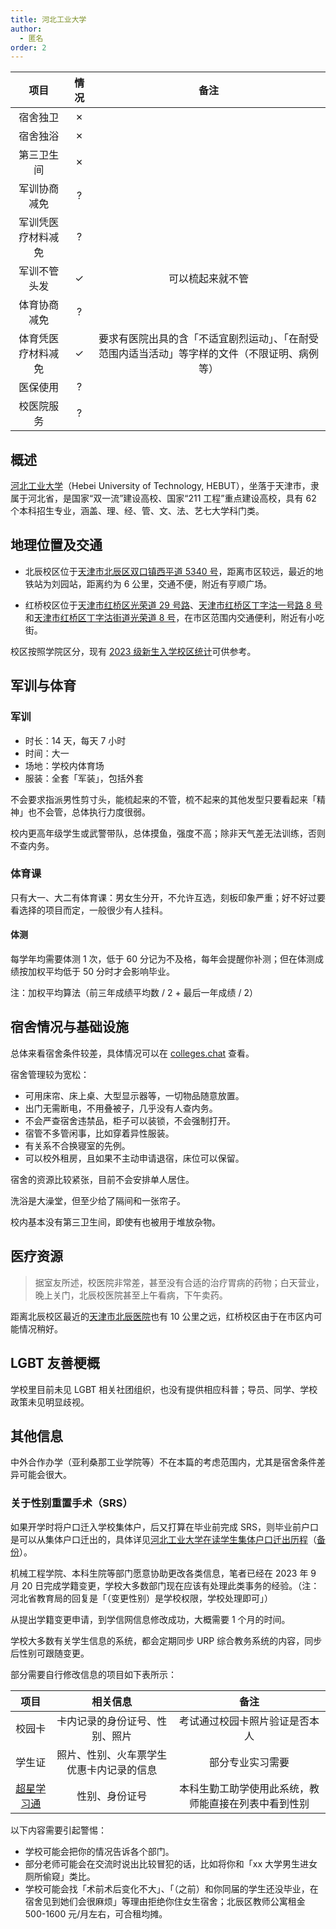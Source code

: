 ```yaml
---
title: 河北工业大学
author:
  - 匿名
order: 2
---
```


|        项目        | 情况 |     备注     |
| :----------------: | :--: | :----------: |
|      宿舍独卫      |  ✗   |              |
|      宿舍独浴      |  ✗   |              |
|     第三卫生间     |  ✗   |              |
|    军训协商减免    |  ?   |              |
| 军训凭医疗材料减免 |  ?   |              |
|    军训不管头发    |  ✓   | 可以梳起来就不管 |
|    体育协商减免    |  ?   |              |
| 体育凭医疗材料减免 |  ✓   | 要求有医院出具的含「不适宜剧烈运动」、「在耐受范围内适当活动」等字样的文件（不限证明、病例等） |
|      医保使用      |  ?   |              |
|     校医院服务     |  ?   |              |

## 概述

[河北工业大学](https://www.hebut.edu.cn)（Hebei University of Technology, HEBUT），坐落于天津市，隶属于河北省，是国家“双一流”建设高校、国家“211 工程”重点建设高校，具有 62 个本科招生专业，涵盖、理、经、管、文、法、艺七大学科门类。

## 地理位置及交通

- 北辰校区位于[天津市北辰区双口镇西平道 5340 号](https://amap.com/place/B0FFFGN14S)，距离市区较远，最近的地铁站为刘园站，距离约为 6 公里，交通不便，附近有亨顺广场。

- 红桥校区位于[天津市红桥区光荣道 29 号路](https://amap.com/place/B00160D988)、[天津市红桥区丁字沽一号路 8 号](https://amap.com/place/B00160DT1C)和[天津市红桥区丁字沽街道光荣道 8 号](https://amap.com/place/B001606N4I)，在市区范围内交通便利，附近有小吃街。

校区按照学院区分，现有 [2023 级新生入学校区统计](https://zs.hebut.edu.cn/2023-07-31/195.html)可供参考。

## 军训与体育

<!--  TODO
      军训能否免训或半训
      体育课能否申请降低标准
      体测如何免测
-->

### 军训

- 时长：14 天，每天 7 小时
- 时间：大一
- 场地：学校内体育场
- 服装：全套「军装」，包括外套

不会要求指派男性剪寸头，能梳起来的不管，梳不起来的其他发型只要看起来「精神」也不会管，总体执行力度很弱。

校内更高年级学生或武警带队，总体摸鱼，强度不高；除非天气差无法训练，否则不查内务。

### 体育课

只有大一、大二有体育课：男女生分开，不允许互选，刻板印象严重；好不好过要看选择的项目而定，一般很少有人挂科。

#### 体测

每学年均需要体测 1 次，低于 60 分记为不及格，每年会提醒你补测；但在体测成绩按加权平均低于 50 分时才会影响毕业。

注：加权平均算法（前三年成绩平均数 / 2 + 最后一年成绩 / 2）

## 宿舍情况与基础设施

总体来看宿舍条件较差，具体情况可以在 [colleges.chat](https://colleges.chat/universities/he-bei-gong-ye-da-xue) 查看。

宿舍管理较为宽松：
- 可用床帘、床上桌、大型显示器等，一切物品随意放置。
- 出门无需断电，不用叠被子，几乎没有人查内务。
- 不会严查宿舍违禁品，柜子可以装锁，不会强制打开。
- 宿管不多管闲事，比如穿着异性服装。
- 有关系不合换寝室的先例。
- 可以校外租房，且如果不主动申请退宿，床位可以保留。

宿舍的资源比较紧张，目前不会安排单人居住。

洗浴是大澡堂，但至少给了隔间和一张帘子。

校内基本没有第三卫生间，即使有也被用于堆放杂物。

## 医疗资源

<!--  TODO
      校医院能否开具激素检查
      能否公费或医保购买 HRT药物
      校外的医院能否进行检查与开具药物，能否回校报销，报销是否方便
-->

> 据室友所述，校医院非常差，甚至没有合适的治疗胃病的药物；白天营业，晚上关门，北辰校医院甚至上午看病，下午卖药。

距离北辰校区最近的[天津市北辰医院](https://amap.com/place/B001604CE4)也有 10 公里之远，红桥校区由于在市区内可能情况稍好。

## LGBT 友善梗概

学校里目前未见 LGBT 相关社团组织，也没有提供相应科普；导员、同学、学校政策未见明显歧视。

<!--
    ### 跨性别分布情况

    ::: info
    对于该校现存跨性别数量不需要特别指出（考虑到时效性问题）
    :::

    正文部分

    ### 院系探路

    ::: info
    由于不同院系之间可能差异较大，所以可以在这里写下你所在的院系氛围如何，院系老师、同学是否跨性别友善等等。
    :::

    正文部分
-->

## 其他信息

中外合作办学（亚利桑那工业学院等）不在本篇的考虑范围内，尤其是宿舍条件差异可能会很大。

### 关于性别重置手术（SRS）

如果开学时将户口迁入学校集体户，后又打算在毕业前完成 SRS，则毕业前户口是可以从集体户口迁出的，具体详见[河北工业大学在读学生集体户口迁出历程](https://limee233.github.io/archived/jitihukou-move-out/)（[备份](https://web.archive.org/web/20240505121213/https://limee233.github.io/archived/jitihukou-move-out/)）。

机械工程学院、本科生院等部门愿意协助更改各类信息，笔者已经在 2023 年 9 月 20 日完成学籍变更，学校大多数部门现在应该有处理此类事务的经验。（注：河北省教育局的回复是「（变更性别）是学校权限，学校处理即可」）

从提出学籍变更申请，到学信网信息修改成功，大概需要 1 个月的时间。

学校大多数有关学生信息的系统，都会定期同步 URP 综合教务系统的内容，同步后性别可跟随变更。

部分需要自行修改信息的项目如下表所示：

|项目|相关信息|备注|
| :--: | :--: | :--: |
|校园卡|卡内记录的身份证号、性别、照片|考试通过校园卡照片验证是否本人|
|学生证|照片、性别、火车票学生优惠卡内记录的信息|部分专业实习需要|
|[超星学习通](https://hgd.qmx.chaoxing.com/)|性别、身份证号|本科生勤工助学使用此系统，教师能直接在列表中看到性别|

以下内容需要引起警惕：
- 学校可能会把你的情况告诉各个部门。
- 部分老师可能会在交流时说出比较冒犯的话，比如将你和「xx 大学男生进女厕所偷窥」类比。
- 学校可能会找「术前术后变化不大」、「（之前）和你同届的学生还没毕业，在宿舍见到她们会很麻烦」等理由拒绝你住女生宿舍；北辰区教师公寓租金 500-1600 元/月左右，可合租均摊。

<!--
    ---

    ## 投稿人联系方式

    ::: info
    如果你愿意，可以进行署名，这需要你在文件头部的 `author` 处添加，并将您的署名添加在下方的小标题中。如果不希望署名，应当修改`author`为`匿名`，并注释掉「投稿人联系方式」示例小标题。

    为了避免不必要的麻烦，如果有多位贡献者且希望署名，请在署名处添加 `等` 字样，来说明该页面可能也包含了其他人的贡献。你还可以在页面末尾留下你的联系方式，如邮箱等，方便学校的其他跨性别或是有意向报考你的学校的跨性别联系你。你也可以以私聊的形式和他们交流学校的更多情况。
    :::

    ### 贡献者姓名

    ::: info
    请考虑联络方式的未来可用性
    :::

    - QQ：1145141919810
    - E-Mail：<example@rle.wiki>
-->

